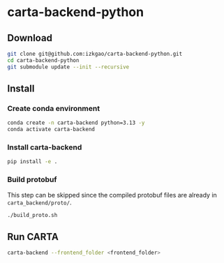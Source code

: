 # carta-backend-python

## Download

```bash
git clone git@github.com:izkgao/carta-backend-python.git
cd carta-backend-python
git submodule update --init --recursive
```

## Install

### Create conda environment

```bash
conda create -n carta-backend python=3.13 -y
conda activate carta-backend
```
### Install carta-backend

```bash
pip install -e .
```

### Build protobuf

This step can be skipped since the compiled protobuf files are already in `carta_backend/proto/`.

```bash
./build_proto.sh
```

## Run CARTA

```bash
carta-backend --frontend_folder <frontend_folder>
```






